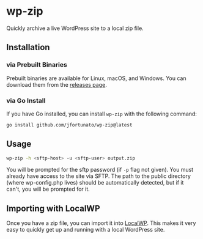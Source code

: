 # wp-zip

Quickly archive a live WordPress site to a local zip file.

## Installation

### via Prebuilt Binaries

Prebuilt binaries are available for Linux, macOS, and Windows. You can download them from the [releases page](https://github.com/jfortunato/wp-zip/releases/latest).

### via Go Install

If you have Go installed, you can install `wp-zip` with the following command:

```bash
go install github.com/jfortunato/wp-zip@latest
```

## Usage

```bash
wp-zip -h <sftp-host> -u <sftp-user> output.zip
```

You will be prompted for the sftp password (if `-p` flag not given). You must already have access to the site via SFTP. The path to the public directory (where wp-config.php lives) should be automatically detected, but if it can't, you will be prompted for it.

## Importing with LocalWP

Once you have a zip file, you can import it into [LocalWP](https://localwp.com/). This makes it very easy to quickly get up and running with a local WordPress site.
